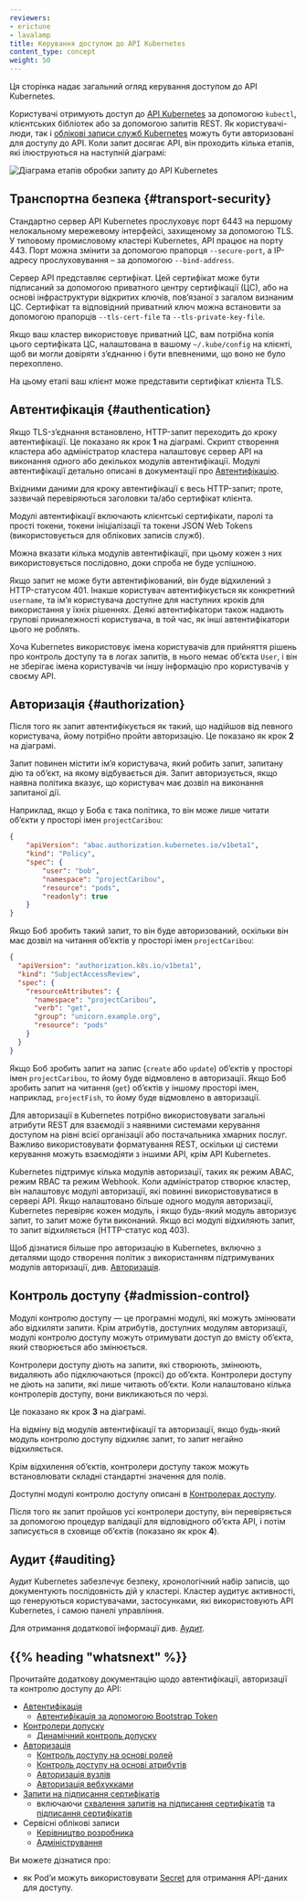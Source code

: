 ```yaml
---
reviewers:
- erictune
- lavalamp
title: Керування доступом до API Kubernetes
content_type: concept
weight: 50
---
```


<!-- overview -->

Ця сторінка надає загальний огляд керування доступом до API Kubernetes.

<!-- body -->

Користувачі отримують доступ до [API Kubernetes](/docs/concepts/overview/kubernetes-api/) за допомогою `kubectl`, клієнтських бібліотек або за допомогою запитів REST. Як користувачі-люди, так і [облікові записи служб Kubernetes](/docs/tasks/configure-pod-container/configure-service-account/) можуть бути авторизовані для доступу до API. Коли запит досягає API, він проходить кілька етапів, які ілюструються на
наступній діаграмі:

![Діаграма етапів обробки запиту до API Kubernetes](/images/docs/admin/access-control-overview.svg)

## Транспортна безпека {#transport-security}

Стандартно сервер API Kubernetes прослуховує порт 6443 на першому нелокальному мережевому інтерфейсі, захищеному за допомогою TLS. У типовому промисловому кластері Kubernetes, API працює на порту 443. Порт можна змінити за допомогою прапорця `--secure-port`, а  IP-адресу прослуховування – за допомогою `--bind-address`.

Сервер API представляє сертифікат. Цей сертифікат може бути підписаний за допомогою приватного центру сертифікації (ЦС), або на основі інфраструктури відкритих ключів, повʼязаної з загалом визнаним ЦС. Сертифікат та відповідний приватний ключ можна встановити за допомогою прапорців `--tls-cert-file` та `--tls-private-key-file`.

Якщо ваш кластер використовує приватний ЦС, вам потрібна копія цього сертифіката ЦС, налаштована в вашому `~/.kube/config` на клієнті, щоб ви могли довіряти зʼєднанню і бути впевненими, що воно не було перехоплено.

На цьому етапі ваш клієнт може представити сертифікат клієнта TLS.

## Автентифікація {#authentication}

Якщо TLS-зʼєднання встановлено, HTTP-запит переходить до кроку автентифікації. Це показано як крок **1** на діаграмі. Скрипт створення кластера або адміністратор кластера налаштовує сервер API на виконання одного або декількох модулів автентифікації. Модулі автентифікації детально описані в документації про [Автентифікацію](/docs/reference/access-authn-authz/authentication/).

Вхідними даними для кроку автентифікації є весь HTTP-запит; проте, зазвичай перевіряються заголовки та/або сертифікат клієнта.

Модулі автентифікації включають клієнтські сертифікати, паролі та прості токени, токени ініціалізації та токени JSON Web Tokens (використовується для облікових записів служб).

Можна вказати кілька модулів автентифікації, при цьому кожен з них використовується послідовно, доки спроба не буде успішною.

Якщо запит не може бути автентифікований, він буде відхилений з HTTP-статусом 401. Інакше користувач автентифікується як конкретний `username`, та імʼя користувача доступне для наступних кроків для використання у їхніх рішеннях. Деякі автентифікатори також надають групові приналежності користувача, в той час, як інші автентифікатори цього не роблять.

Хоча Kubernetes використовує імена користувачів для прийняття рішень про контроль доступу та в логах запитів, в нього немає обʼєкта `User`, і він не зберігає імена користувачів чи іншу інформацію про користувачів у своєму API.

## Авторизація {#authorization}

Після того як запит автентифікується як такий, що надійшов від певного користувача, йому потрібно пройти авторизацію. Це показано як крок **2** на діаграмі.

Запит повинен містити імʼя користувача, який робить запит, запитану дію та обʼєкт, на якому відбувається дія. Запит авторизується, якщо наявна політика вказує, що користувач має дозвіл на виконання запитаної дії.

Наприклад, якщо у Боба є така політика, то він може лише читати обʼєкти у просторі імен `projectCaribou`:

```json
{
    "apiVersion": "abac.authorization.kubernetes.io/v1beta1",
    "kind": "Policy",
    "spec": {
        "user": "bob",
        "namespace": "projectCaribou",
        "resource": "pods",
        "readonly": true
    }
}
```

Якщо Боб зробить такий запит, то він буде авторизований, оскільки він має дозвіл на читання обʼєктів у просторі імен `projectCaribou`:

```json
{
  "apiVersion": "authorization.k8s.io/v1beta1",
  "kind": "SubjectAccessReview",
  "spec": {
    "resourceAttributes": {
      "namespace": "projectCaribou",
      "verb": "get",
      "group": "unicorn.example.org",
      "resource": "pods"
    }
  }
}
```

Якщо Боб зробить запит на запис (`create` або `update`) обʼєктів у просторі імен
`projectCaribou`, то йому буде відмовлено в авторизації. Якщо Боб зробить запит на
читання (`get`) обʼєктів у іншому просторі імен, наприклад, `projectFish`, то йому
буде відмовлено в авторизації.

Для авторизації в Kubernetes потрібно використовувати загальні атрибути REST для взаємодії з наявними системами керування доступом на рівні всієї організації або постачальника хмарних послуг. Важливо використовувати форматування REST, оскільки ці системи керування можуть взаємодіяти з іншими API, крім API Kubernetes.

Kubernetes підтримує кілька модулів авторизації, таких як режим ABAC, режим RBAC та режим Webhook. Коли адміністратор створює кластер, він налаштовує модулі авторизації, які повинні використовуватися в сервері API. Якщо налаштовано більше одного модуля авторизації, Kubernetes перевіряє кожен модуль, і якщо будь-який модуль авторизує запит, то запит може бути виконаний. Якщо всі модулі відхиляють запит, то запит відхиляється (HTTP-статус код 403).

Щоб дізнатися більше про авторизацію в Kubernetes, включно з деталями щодо створення політик з використанням підтримуваних модулів авторизації, див. [Авторизація](/docs/reference/access-authn-authz/authorization/).

## Контроль доступу {#admission-control}

Модулі контролю доступу — це програмні модулі, які можуть змінювати або відхиляти запити. Крім атрибутів, доступних модулям авторизації, модулі контролю доступу можуть отримувати доступ до вмісту обʼєкта, який створюється або змінюється.

Контролери доступу діють на запити, які створюють, змінюють, видаляють або підключаються (проксі) до обʼєкта. Контролери доступу не діють на запити, які лише читають обʼєкти. Коли налаштовано кілька контролерів доступу, вони викликаються по черзі.

Це показано як крок **3** на діаграмі.

На відміну від модулів автентифікації та авторизації, якщо будь-який модуль контролю доступу відхиляє запит, то запит негайно відхиляється.

Крім відхилення обʼєктів, контролери доступу також можуть встановлювати складні стандартні значення для полів.

Доступні модулі контролю доступу описані в [Контролерах доступу](/docs/reference/access-authn-authz/admission-controllers/).

Після того як запит пройшов усі контролери доступу, він перевіряється за допомогою процедур валідації для відповідного обʼєкта API, і потім записується в сховище обʼєктів (показано як крок **4**).

## Аудит {#auditing}

Аудит Kubernetes забезпечує безпеку, хронологічний набір записів, що документують послідовність дій у кластері. Кластер аудитує активності, що генеруються користувачами, застосунками, які використовують API Kubernetes, і самою панелі управління.

Для отримання додаткової інформації див. [Аудит](/docs/tasks/debug/debug-cluster/audit/).

## {{% heading "whatsnext" %}}

Прочитайте додаткову документацію щодо автентифікації, авторизації та контролю доступу до API:

- [Автентифікація](/docs/reference/access-authn-authz/authentication/)
   - [Автентифікація за допомогою Bootstrap Token](/docs/reference/access-authn-authz/bootstrap-tokens/)
- [Контролери допуску](/docs/reference/access-authn-authz/admission-controllers/)
   - [Динамічний контроль допуску](/docs/reference/access-authn-authz/extensible-admission-controllers/)
- [Авторизація](/docs/reference/access-authn-authz/authorization/)
   - [Контроль доступу на основі ролей](/docs/reference/access-authn-authz/rbac/)
   - [Контроль доступу на основі атрибутів](/docs/reference/access-authn-authz/abac/)
   - [Авторизація вузлів](/docs/reference/access-authn-authz/node/)
   - [Авторизація вебхукками](/docs/reference/access-authn-authz/webhook/)
- [Запити на підписання сертифікатів](/docs/reference/access-authn-authz/certificate-signing-requests/)
   - включаючи [схвалення запитів на підписання сертифікатів](/docs/reference/access-authn-authz/certificate-signing-requests/#approval-rejection) та [підписання сертифікатів](/docs/reference/access-authn-authz/certificate-signing-requests/#signing)
- Сервісні облікові записи
  - [Керівництво розробника](/docs/tasks/configure-pod-container/configure-service-account/)
  - [Адміністрування](/docs/reference/access-authn-authz/service-accounts-admin/)

Ви можете дізнатися про:
- як Podʼи можуть використовувати [Secret](/docs/concepts/configuration/secret/#service-accounts-automatically-create-and-attach-secrets-with-api-credentials) для отримання API-даних для доступу.
